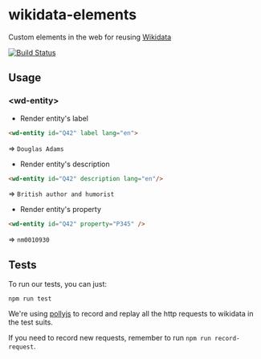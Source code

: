 # wikidata-elements

Custom elements in the web for reusing [Wikidata](https://www.wikidata.org/wiki/Wikidata:Main_Page)

[![Build Status](https://travis-ci.org/lisongx/wd-elements.svg?branch=master)](https://travis-ci.org/lisongx/wd-elements)


## Usage

###  \<wd-entity\>

* Render entity's label

```html
<wd-entity id="Q42" label lang="en">
```

=>  ```Douglas Adams```

* Render entity's description

```html
<wd-entity id="Q42" description lang="en"/>
```

=> ```British author and humorist```

* Render entity's property

```html
<wd-entity id="Q42" property="P345" />
```
=>  ```nm0010930```



## Tests

To run our tests, you can just:

```
npm run test
```

We're using [pollyjs](https://github.com/Netflix/pollyjs) to record and replay all the http requests to wikidata in the test suits.

If you need to record new requests, remember to run `npm run record-request`.
